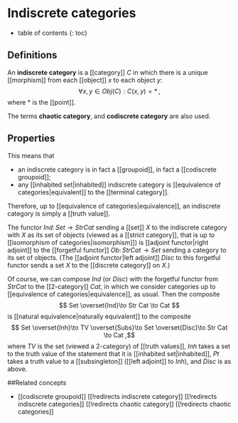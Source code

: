 
# Indiscrete categories
* table of contents
{: toc}

## Definitions

An **indiscrete category** is a [[category]] $C$ in which there is a unique [[morphism]] from each [[object]] $x$ to each object $y$:
$$
  \forall x,y \in Obj(C) : C(x,y) = *
  \,,
$$
where $*$ is the [[point]].


The terms **chaotic category**, and **codiscrete category** are also used.

## Properties

This means that

* an indiscrete category is in fact a [[groupoid]], in fact a [[codiscrete groupoid]];
* any [[inhabited set|inhabited]] indiscrete category is [[equivalence of categories|equivalent]] to the [[terminal category]].

Therefore, up to [[equivalence of categories|equivalence]], an indiscrete category is simply a [[truth value]].

The functor $Ind\colon Set \to Str Cat$ sending a [[set]] $X$ to the indiscrete category with $X$ as its set of objects (viewed as a [[strict category]], that is up to [[isomorphism of categories|isomorphism]]) is [[adjoint functor|right adjoint]] to the [[forgetful functor]] $Ob\colon Str Cat \to Set$ sending a category to its set of objects.  (The [[adjoint functor|left adjoint]] $Disc$ to this forgetful functor sends a set $X$ to the [[discrete category]] on $X$.)

Of course, we can compose $Ind$ (or $Disc$) with the forgetful functor from $Str Cat$ to the [[2-category]] $Cat$, in which we consider categories up to [[equivalence of categories|equivalence]], as usual.  Then the composite
$$ Set \overset{Ind}\to Str Cat \to Cat $$
is [[natural equivalence|naturally equivalent]] to the composite
$$ Set \overset{Inh}\to TV \overset{Subs}\to Set \overset{Disc}\to Str Cat \to Cat ,$$
where $TV$ is the set (viewed a $2$-category) of [[truth values]], $Inh$ takes a set to the truth value of the statement that it is [[inhabited set|inhabited]], $Pt$ takes a truth value to a [[subsingleton]] ([[left adjoint]] to $Inh$), and $Disc$ is as above.

##Related concepts

* [[codiscrete groupoid]]
[[!redirects indiscrete category]]
[[!redirects indiscrete categories]]
[[!redirects chaotic category]]
[[!redirects chaotic categories]]
